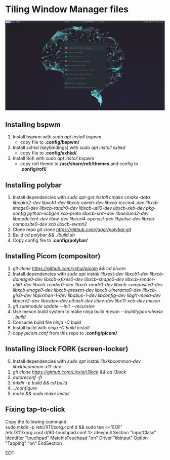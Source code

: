 # Tiling Window Manager files

![Example](Pictures/example.png)


## Installing bspwm
1. Install bspwm with _sudo apt install bspwm_ 
    + copy file to __.config/bspwm/__
2. Install sxhkd (keybindings) with _sudo apt install sxhkd_
    + copy file to __.config/sxhkd/__
3. Install Rofi with _sudo apt install bspwm_
    + copy rofi theme to __/usr/share/rofi/themes__ and config to __.config/rofi/__

## Installing polybar
1. Install dependencies with _sudo apt-get install cmake cmake-data libcairo2-dev libxcb1-dev libxcb-ewmh-dev libxcb-icccm4-dev libxcb-image0-dev libxcb-randr0-dev libxcb-util0-dev libxcb-xkb-dev pkg-config python-xcbgen xcb-proto libxcb-xrm-dev libasound2-dev libmpdclient-dev libiw-dev libcurl4-openssl-dev libpulse-dev libxcb-composite0-dev xcb libxcb-ewmh2_
2. Clone repo _git clone https://github.com/jaagr/polybar.git_
3. Build _cd polybar && ./build.sh_
4. Copy config file to __.config/polybar/__

## Installing Picom (compositor)
1. _git clone https://github.com/yshui/picom && cd picom_
2. Install dependencies with _sudo apt install libxext-dev libxcb1-dev libxcb-damage0-dev libxcb-xfixes0-dev libxcb-shape0-dev libxcb-render-util0-dev libxcb-render0-dev libxcb-randr0-dev libxcb-composite0-dev libxcb-image0-dev libxcb-present-dev libxcb-xinerama0-dev libxcb-glx0-dev libpixman-1-dev libdbus-1-dev libconfig-dev libgl1-mesa-dev  libpcre2-dev  libevdev-dev uthash-dev libev-dev libx11-xcb-dev meson_
3. _git submodule update --init --recursive_
4. Use meson build system to make ninja build _meson --buildtype=release . build_
5. Consume build file _ninja -C build_
6. Install build with _ninja -C build install_
7. copy _picom.conf_ from this repo to __.config/picom/__

## Installing i3lock FORK (screen-locker)
0. Install dependencies with _sudo apt install libxkbcommon-dev libxkbcommon-x11-dev_
1. _git clone https://github.com/Lixxia/i3lock && cd i3lock_
2. _autoreconf -fi_
3. _mkdir -p build && cd build_
4. _../configure_
5. _make && sudo make install_

## Fixing tap-to-click
Copy the following command:  
sudo mkdir -p /etc/X11/xorg.conf.d && sudo tee <<'EOF' /etc/X11/xorg.conf.d/90-touchpad.conf 1> /dev/null
Section "InputClass"
        Identifier "touchpad"
        MatchIsTouchpad "on"
        Driver "libinput"
        Option "Tapping" "on"
EndSection

EOF
